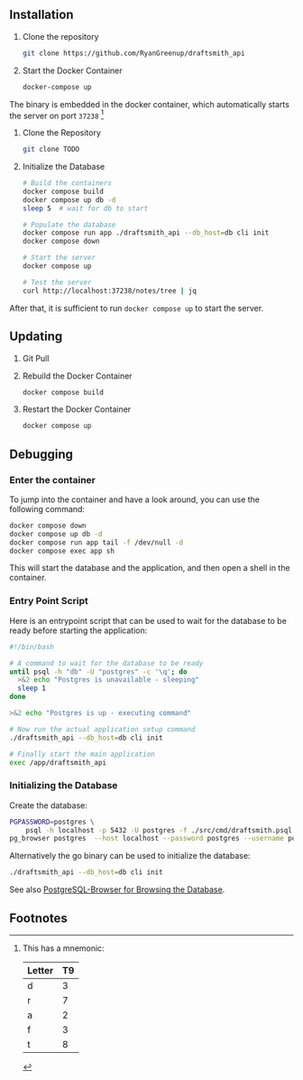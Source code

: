 
## Installation


1. Clone the repository
    ```sh
    git clone https://github.com/RyanGreenup/draftsmith_api
    ```
2. Start the Docker Container

    ```sh
    docker-compose up
    ```

The binary is embedded in the docker container, which automatically starts the server on port `37238` [^1729388462]
1. Clone the Repository

    ```sh
    git clone TODO
    ```

2. Initialize the Database

    ```bash
    # Build the containers
    docker compose build
    docker compose up db -d
    sleep 5  # wait for db to start

    # Populate the database
    docker compose run app ./draftsmith_api --db_host=db cli init
    docker compose down

    # Start the server
    docker compose up

    # Test the server
    curl http://localhost:37238/notes/tree | jq
    ```

After that, it is sufficient to run `docker compose up` to start the server.

## Updating

1. Git Pull
2. Rebuild the Docker Container

    ```sh
    docker compose build
    ```
3. Restart the Docker Container

    ```sh
    docker compose up
    ```

## Debugging

### Enter the container

To jump into the container and have a look around, you can use the following command:

```sh
docker compose down
docker compose up db -d
docker compose run app tail -f /dev/null -d
docker compose exec app sh
```

This will start the database and the application, and then open a shell in the container.

### Entry Point Script

Here is an entrypoint script that can be used to wait for the database to be ready before starting the application:

```sh
#!/bin/bash

# A command to wait for the database to be ready
until psql -h "db" -U "postgres" -c '\q'; do
  >&2 echo "Postgres is unavailable - sleeping"
  sleep 1
done

>&2 echo "Postgres is up - executing command"

# Now run the actual application setup command
./draftsmith_api --db_host=db cli init

# Finally start the main application
exec /app/draftsmith_api

```

### Initializing the Database

Create the database:

```sh
PGPASSWORD=postgres \
    psql -h localhost -p 5432 -U postgres -f ./src/cmd/draftsmith.psql
pg_browser postgres  --host localhost --password postgres --username postgres --port 5432
```

Alternatively the go binary can be used to initialize the database:

```sh
./draftsmith_api --db_host=db cli init
```

See also [PostgreSQL-Browser for Browsing the Database](https://github.com/RyanGreenup/PostgreSQL-Browser).


## Footnotes

[^1729388462]: This has a mnemonic:


    | Letter | T9 |
    |--------|----|
    | d      | 3  |
    | r      | 7  |
    | a      | 2  |
    | f      | 3  |
    | t      | 8  |

